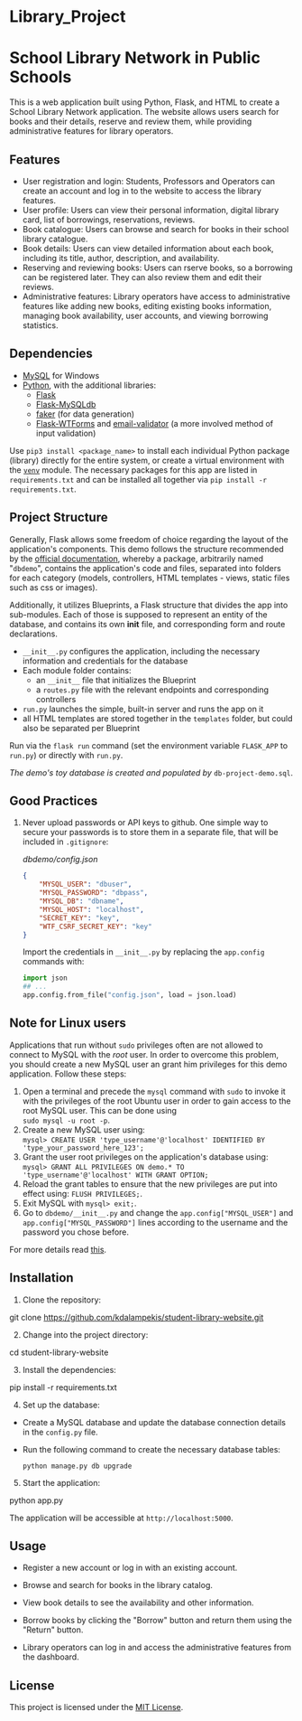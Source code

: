 # Library_Project
# School Library Network in Public Schools

This is a web application built using Python, Flask, and HTML to create a School Library Network application.
The website allows users search for books and their details, reserve and review them, while providing administrative features for library operators.

## Features

- User registration and login: Students, Professors and Operators can create an account and log in to the website to access the library features.
- User profile: Users can view their personal information, digital library card, list of borrowings, reservations, reviews.
- Book catalogue: Users can browse and search for books in their school library catalogue.
- Book details: Users can view detailed information about each book, including its title, author, description, and availability.
- Reserving and reviewing books: Users can rserve books, so a borrowing can be registered later. They can also review them and edit their reviews.
- Administrative features: Library operators have access to administrative features like adding new books, editing existing books information, managing book availability, user accounts, and viewing borrowing statistics.

## Dependencies

 - [MySQL](https://www.mysql.com/) for Windows
 - [Python](https://www.python.org/downloads/), with the additional libraries:
    - [Flask](https://flask.palletsprojects.com/en/2.0.x/)
    - [Flask-MySQLdb](https://flask-mysqldb.readthedocs.io/en/latest/)
    - [faker](https://faker.readthedocs.io/en/master/) (for data generation)
    - [Flask-WTForms](https://flask-wtf.readthedocs.io/en/1.0.x/) and [email-validator](https://pypi.org/project/email-validator/) (a more involved method of input validation)

Use `pip3 install <package_name>` to install each individual Python package (library) directly for the entire system, or create a virtual environment with the [`venv`](https://docs.python.org/3/library/venv.html) module. The necessary packages for this app are listed in `requirements.txt` and can be installed all together via `pip install -r requirements.txt`.


## Project Structure

Generally, Flask allows some freedom of choice regarding the layout of the application's components. This demo follows the structure recommended by the [official documentation](https://flask.palletsprojects.com/en/2.0.x/tutorial/layout/), whereby a package, arbitrarily named "`dbdemo`", contains the application's code and files, separated into folders for each category (models, controllers, HTML templates - views, static files such as css or images).

Additionally, it utilizes Blueprints, a Flask structure that divides the app into sub-modules. Each of those is supposed to represent an entity of the database, and contains its own __init__ file, and corresponding form and route declarations.

 - `__init__.py` configures the application, including the necessary information and credentials for the database
 - Each module folder contains:
    - an `__init__` file that initializes the Blueprint
    - a `routes.py` file with the relevant endpoints and corresponding controllers
 - `run.py` launches the simple, built-in server and runs the app on it
 - all HTML templates are stored together in the `templates` folder, but could also be separated per Blueprint

Run via the `flask run` command (set the environment variable `FLASK_APP` to `run.py`) or directly with `run.py`.

_The demo's toy database is created and populated by_ `db-project-demo.sql`.

## Good Practices

 1. Never upload passwords or API keys to github. One simple way to secure your passwords is to store them in a separate file, that will be included in `.gitignore`:

    _dbdemo/config.json_
    ```json
    {
        "MYSQL_USER": "dbuser",
        "MYSQL_PASSWORD": "dbpass",
        "MYSQL_DB": "dbname",
        "MYSQL_HOST": "localhost",
        "SECRET_KEY": "key",
        "WTF_CSRF_SECRET_KEY": "key"
    }
    ```
    Import the credentials in `__init__.py` by replacing the `app.config` commands with:
    ```python
    import json
    ## ...
    app.config.from_file("config.json", load = json.load)
    ```
    
## Note for Linux users

Applications that run without `sudo` privileges often are not allowed to connect to MySQL with the _root_ user. In order to overcome this problem, you should create a new MySQL user an grant him privileges for this demo application. Follow these steps:

1. Open a terminal and precede the `mysql` command with `sudo` to invoke it with the privileges of the root Ubuntu user in order to gain access to the root MySQL user. This can be done using  
`sudo mysql -u root -p`.
2. Create a new MySQL user using:  
`mysql> CREATE USER 'type_username'@'localhost' IDENTIFIED BY 'type_your_password_here_123';`
3. Grant the user root privileges on the application's database using:  
`mysql> GRANT ALL PRIVILEGES ON demo.* TO 'type_username'@'localhost' WITH GRANT OPTION;`
4. Reload the grant tables to ensure that the new privileges are put into effect using:
`FLUSH PRIVILEGES;`.
5. Exit MySQL with `mysql> exit;`.
7. Go to `dbdemo/__init__.py` and change the `app.config["MYSQL_USER"]` and `app.config["MYSQL_PASSWORD"]` lines according to the username and the password you chose before.

For more details read [this](https://www.digitalocean.com/community/tutorials/how-to-create-a-new-user-and-grant-permissions-in-mysql).
    

## Installation

1. Clone the repository:

git clone https://github.com/kdalampekis/student-library-website.git

2. Change into the project directory:

cd student-library-website


3. Install the dependencies:

pip install -r requirements.txt


4. Set up the database:

- Create a MySQL database and update the database connection details in the `config.py` file.

- Run the following command to create the necessary database tables:

  ```
  python manage.py db upgrade
  ```

5. Start the application:

python app.py


The application will be accessible at `http://localhost:5000`.

## Usage

- Register a new account or log in with an existing account.

- Browse and search for books in the library catalog.

- View book details to see the availability and other information.

- Borrow books by clicking the "Borrow" button and return them using the "Return" button.

- Library operators can log in and access the administrative features from the dashboard.


## License

This project is licensed under the [MIT License](LICENSE).

